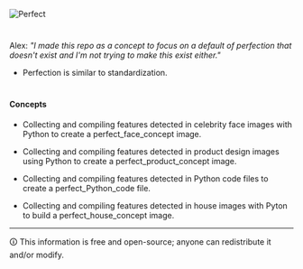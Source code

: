 ![Perfect](https://github.com/sourceduty/Popular_Perfection/assets/123030236/1429c55d-35ad-49d2-9fee-2aba8a2c6cee)

#

Alex: *"I made this repo as a concept to focus on a default of perfection that doesn't exist and I'm not trying to make this exist either."*

- Perfection is similar to standardization.

#
#### Concepts

- Collecting and compiling features detected in celebrity face images with Python to create a perfect_face_concept image.

- Collecting and compiling features detected in product design images using Python to create a perfect_product_concept image.

- Collecting and compiling features detected in Python code files to create a perfect_Python_code file.

- Collecting and compiling features detected in house images with Pyton to build a perfect_house_concept image.

***
🛈 This information is free and open-source; anyone can redistribute it and/or modify.
